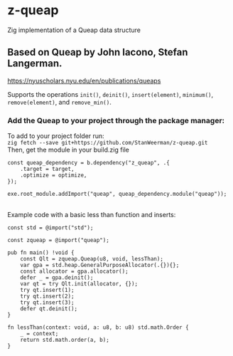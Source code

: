 # z-queap
Zig implementation of a Queap data structure

## Based on Queap by John Iacono, Stefan Langerman.
https://nyuscholars.nyu.edu/en/publications/queaps

Supports the operations `init()`, `deinit()`, `insert(element)`, `minimum()`, `remove(element)`, and `remove_min()`.

### Add the Queap to your project through the package manager:
To add to your project folder run:
<br>
`zig fetch --save git+https://github.com/StanWeerman/z-queap.git`
<br>
Then, get the module in your build.zig file
```
const queap_dependency = b.dependency("z_queap", .{
    .target = target,
    .optimize = optimize,
});

exe.root_module.addImport("queap", queap_dependency.module("queap"));
```

<br>
Example code with a basic less than function and inserts:
<br>

```
const std = @import("std");

const zqueap = @import("queap");

pub fn main() !void {
    const Qlt = zqueap.Queap(u8, void, lessThan);
    var gpa = std.heap.GeneralPurposeAllocator(.{}){};
    const allocator = gpa.allocator();
    defer _ = gpa.deinit();
    var qt = try Qlt.init(allocator, {});
    try qt.insert(1);
    try qt.insert(2);
    try qt.insert(3);
    defer qt.deinit();
}

fn lessThan(context: void, a: u8, b: u8) std.math.Order {
    _ = context;
    return std.math.order(a, b);
}
```
